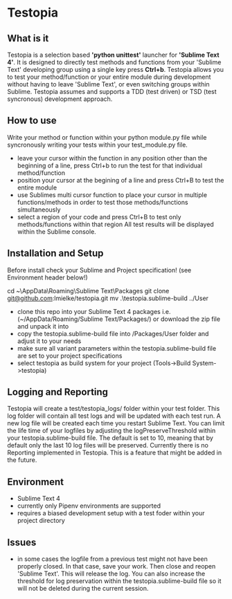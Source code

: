 # Testopia

## What is it
Testopia is a selection based <b>'python unittest'</b> launcher for <b>'Sublime Text 4'</b>. It is designed to directly test methods and functions from your 'Sublime Text' developing group using a single key press <b>Ctrl+b</b>. Testopia allows you to test your method/function or your entire module during development without having to leave 'Sublime Text', or even switching groups within Sublime.
Testopia assumes and supports a TDD (test driven) or TSD (test syncronous) development approach.


## How to use
Write your method or function within your python module.py file while syncronously writing your tests within your test_module.py file.
- leave your cursor within the function in any position other than the beginning of a line, press Ctrl+b to run the test for that individual method/function
- position your cursor at the begining of a line and press Ctrl+B to test the entire module
- use Sublimes multi cursor function to place your cursor in multiple functions/methods in order to test those methods/functions simultaneously
- select a region of your code and press Ctrl+B to test only methods/functions within that region
All test results will be displayed within the Sublime console.

## Installation and Setup
Before install check your Sublime and Project specification! (see Environment header below!)

cd ~\AppData\Roaming\Sublime Text\Packages
git clone git@github.com:lmielke/testopia.git
mv .\testopia.sublime-build ../User

- clone this repo into your Sublime Text 4 packages i.e. (~/AppData/Roaming/Sublime Text/Packages/) or download the zip file and unpack it into
- copy the testopia.sublime-build file into /Packages/User folder and adjust it to your needs
- make sure all variant parameters within the testopia.sublime-build file are set to your project specifications
- select testopia as build system for your project (Tools->Build System->testopia)

## Logging and Reporting
Testopia will create a test/testopia_logs/ folder within your test folder. This log folder will contain all test logs and will be updated with each test run. A new log file will be created each time you restart Sublime Text. You can limit the life time of your logfiles by adjusting the logPreserveThreshold within your testopia.sublime-build file. The default is set to 10, meaning that by default only the last 10 log files will be preserved.
Currently there is no Reporting implemented in Testopia. This is a feature that might be added in the future.


## Environment
- Sublime Text 4
- currently only Pipenv environments are supported
- requires a biased development setup with a test foder within your project directory 

## Issues
- in some cases the logfile from a previous test might not have been properly closed. In that case, save your work. Then close and reopen 'Sublime Text'. This will release the log. You can also increase the threshold for log preservation within the testopia.sublime-build file so it will not be deleted during
the current session.